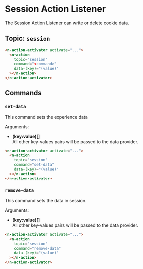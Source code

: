 # Session Action Listener

The Session Action Listener can write or delete cookie data.

## Topic: `session`

```html
<n-action-activator activate="...">
  <n-action
    topic="session"
    command="<command>"
    data-(key)="(value)"
  ></n-action>
</n-action-activator>
```

## Commands

### `set-data`

This command sets the experience data

Arguments:

- **(key:value)[]**\
  All other key-values pairs will be passed to the data provider.

```html
<n-action-activator activate="...">
  <n-action
    topic="session"
    command="set-data"
    data-(key)="(value)"
  ></n-action>
</n-action-activator>
```

### `remove-data`

This command sets the data in session.

Arguments:

- **(key:value)[]**\
  All other key-values pairs will be passed to the data provider.

```html
<n-action-activator activate="...">
  <n-action
    topic="session"
    command="remove-data"
    data-(key)="(value)"
  ></n-action>
</n-action-activator>
```

